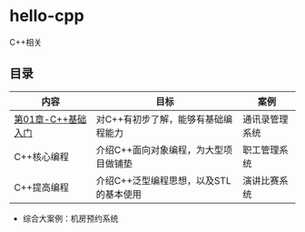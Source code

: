 # hello-cpp
C++相关

## 目录

| 内容            | 目标                       | 案例           |
| ------------- | ------------------------ | ------------- |
| [第01章-C++基础入门](docs/01-C++基础入门.md) | 对C++有初步了解，能够有基础编程能力    | 通讯录管理系统 |
| C++核心编程     | 介绍C++面向对象编程，为大型项目做铺垫  | 职工管理系统   |
| C++提高编程     | 介绍C++泛型编程思想，以及STL的基本使用 | 演讲比赛系统   |

* 综合大案例：机房预约系统
